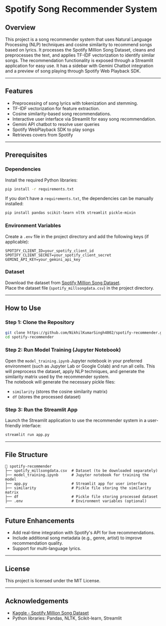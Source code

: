 
# Spotify Song Recommender System  

## Overview  
This project is a song recommender system that uses Natural Language Processing (NLP) techniques and cosine similarity to recommend songs based on lyrics. It processes the Spotify Million Song Dataset, cleans and preprocesses the text, and applies TF-IDF vectorization to identify similar songs. The recommendation functionality is exposed through a Streamlit application for easy use. It has a sidebar with Gemini Chatbot integration and a preview of song playing through Spotify Web Playback SDK.

---

## Features  
- Preprocessing of song lyrics with tokenization and stemming.  
- TF-IDF vectorization for feature extraction.  
- Cosine similarity-based song recommendations.  
- Interactive user interface via Streamlit for easy song recommendation.
- Gemini API chatbot to resolve user queries
- Spotify WebPlayback SDK to play songs
- Retrieves covers from Spotify

---

## Prerequisites  

### Dependencies  
Install the required Python libraries:  
```bash  
pip install -r requirements.txt  
```  

If you don't have a `requirements.txt`, the dependencies can be manually installed:  
```bash  
pip install pandas scikit-learn nltk streamlit pickle-mixin  
```  

### Environment Variables  
Create a `.env` file in the project directory and add the following keys (if applicable):  
```plaintext  
SPOTIFY_CLIENT_ID=your_spotify_client_id  
SPOTIFY_CLIENT_SECRET=your_spotify_client_secret  
GEMINI_API_KEY=your_gemini_api_key  
```  

### Dataset  
Download the dataset from [Spotify Million Song Dataset](https://www.kaggle.com/datasets/notshrirang/spotify-million-song-dataset).  
Place the dataset file (`spotify_millsongdata.csv`) in the project directory.  

---

## How to Use  

### Step 1: Clone the Repository  
```bash  
git clone https://github.com/NikhilKumarSingh4002/spotify-recommender.git  
cd spotify-recommender  
```  

### Step 2: Run Model Training (Jupyter Notebook)  
Open the `model_training.ipynb` Jupyter notebook in your preferred environment (such as Jupyter Lab or Google Colab) and run all cells. This will preprocess the dataset, apply NLP techniques, and generate the similarity matrix used by the recommender system.  
The notebook will generate the necessary pickle files:  
- `similarity` (stores the cosine similarity matrix)  
- `df` (stores the processed dataset)

### Step 3: Run the Streamlit App  
Launch the Streamlit application to use the recommender system in a user-friendly interface:  
```bash  
streamlit run app.py  
```  

---

## File Structure  
```
📂 spotify-recommender  
├── spotify_millsongdata.csv  # Dataset (to be downloaded separately)  
├── model_training.ipynb      # Jupyter notebook for training the model  
├── app.py                    # Streamlit app for user interface  
├── similarity                # Pickle file storing the similarity matrix  
├── df                        # Pickle file storing processed dataset  
├── .env                      # Environment variables (optional)  
```  

---

## Future Enhancements  
- Add real-time integration with Spotify's API for live recommendations.  
- Include additional song metadata (e.g., genre, artist) to improve recommendation quality.  
- Support for multi-language lyrics.  

---

## License  
This project is licensed under the MIT License.  

---

## Acknowledgements  
- [Kaggle - Spotify Million Song Dataset](https://www.kaggle.com/datasets/notshrirang/spotify-million-song-dataset)  
- Python libraries: Pandas, NLTK, Scikit-learn, Streamlit  
